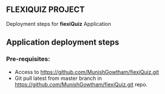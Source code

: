 FLEXIQUIZ PROJECT 
------------------------------

Deployment steps for **fiexiQuiz** Application

Application deployment steps
----------------------------

### Pre-requisites:
* Access to https://github.com/MunishGowtham/fiexiQuiz.git
* Git pull latest from master branch in https://github.com/MunishGowtham/fiexiQuiz.git repo.

